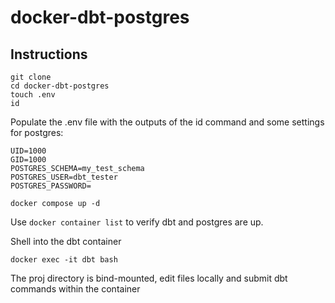 # docker-dbt-postgres

## Instructions

```shell
git clone
cd docker-dbt-postgres
touch .env
id
```

Populate the .env file with the outputs of the id command and some settings for postgres:

```.env
UID=1000
GID=1000
POSTGRES_SCHEMA=my_test_schema
POSTGRES_USER=dbt_tester
POSTGRES_PASSWORD=
```

```shell
docker compose up -d
```

Use `docker container list` to verify dbt and postgres are up.

Shell into the dbt container

```shell
docker exec -it dbt bash
```

The proj directory is bind-mounted, edit files locally and submit dbt commands within the container